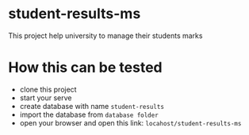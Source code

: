 # student-results-ms
This project help university to manage their students marks 

# How this can be tested
- clone this project 
- start your serve
- create database with name `student-results`
- import the database from `database folder`
- open your browser and open this link: `locahost/student-results-ms`

